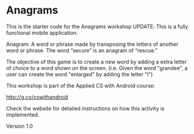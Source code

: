 # Anagrams

This is the starter code for the Anagrams workshop
UPDATE: This is a fully functional mobile application.

Anagram: A word or phrase made by transposing the letters of another word or phrase. The word “secure” is an anagram of “rescue.”

The objective of this game is to create a new word by adding a extra letter of choice to a word shown on the screen. (i.e. Given the word "grandee", a user can create the word "enlarged" by adding the letter "l")

This workshop is part of the Applied CS with Android course:

http://g.co/cswithandroid

Check the website for detailed instructions on how this activity is implemented.

Version 1.0
